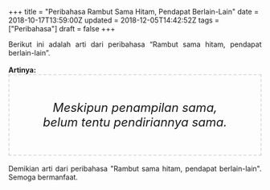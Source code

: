 +++
title = "Peribahasa Rambut Sama Hitam, Pendapat Berlain-Lain"
date = 2018-10-17T13:59:00Z
updated = 2018-12-05T14:42:52Z
tags = ["Peribahasa"]
draft = false
+++

<div dir="ltr" style="text-align: left;" trbidi="on"><div style="text-align: justify;">Berikut ini adalah arti dari peribahasa “Rambut sama hitam, pendapat berlain-lain”.</div><br /><div style="text-align: justify;"><b>Artinya:</b></div><div style="border: 2px dashed #ddd; font-size: 24px; height: auto; margin: 0 auto; padding: 50px; text-align: center; width: auto;"><i>Meskipun penampilan sama, belum tentu pendiriannya sama.</i></div><div style="text-align: justify;"><br /></div><div style="text-align: justify;">Demikian arti dari peribahasa "Rambut sama hitam, pendapat berlain-lain". Semoga bermanfaat.</div></div>

